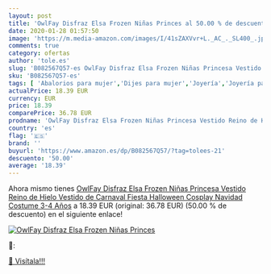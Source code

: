 ```yaml
---
layout: post
title: 'OwlFay Disfraz Elsa Frozen Niñas Princes al 50.00 % de descuento'
date: 2020-01-28 01:57:50
image: 'https://m.media-amazon.com/images/I/41sZAXVvr+L._AC_._SL400_.jpg'
comments: true
category: ofertas
author: 'tole.es'
slug: 'B082567Q57-es OwlFay Disfraz Elsa Frozen Niñas Princesa Vestido Reino de...'
sku: 'B082567Q57-es'
tags: [ 'Abalorios para mujer','Dijes para mujer','Joyería','Joyería para mujer','navidad', ]
actualPrice: 18.39 EUR
currency: EUR
price: 18.39
comparePrice: 36.78 EUR
prodname: 'OwlFay Disfraz Elsa Frozen Niñas Princesa Vestido Reino de Hielo Vestido de Carnaval Fiesta Halloween Cosplay Navidad Costume 3-4 Años'
country: 'es'
flag: '🇪🇸'
brand: ''
buyurl: 'https://www.amazon.es/dp/B082567Q57/?tag=tolees-21'
descuento: '50.00'
average: '18.39'
---
```


Ahora mismo tienes [OwlFay Disfraz Elsa Frozen Niñas Princesa Vestido Reino de Hielo Vestido de Carnaval Fiesta Halloween Cosplay Navidad Costume 3-4 Años](https://www.amazon.es/dp/B082567Q57/?tag=tolees-21) a 18.39 EUR (original: 36.78 EUR) (50.00 %  de descuento) en el siguiente enlace!

[![OwlFay Disfraz Elsa Frozen Niñas Princes](https://m.media-amazon.com/images/I/41sZAXVvr+L._AC_._SL400_.jpg)](https://www.amazon.es/dp/B082567Q57/?tag=tolees-21)

🔎:


[🛒 Visítala!!!](https://www.amazon.es/dp/B082567Q57/?tag=tolees-21)
